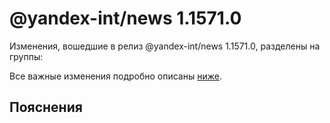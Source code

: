 # @yandex-int/news 1.1571.0

<!-- ЧЕЛОВЕЧЕСКОЕ ВСТУПЛЕНИЕ -->

Изменения, вошедшие в релиз @yandex-int/news 1.1571.0, разделены на группы:

Все важные изменения подробно описаны [ниже](#Пояснения).

## Пояснения

